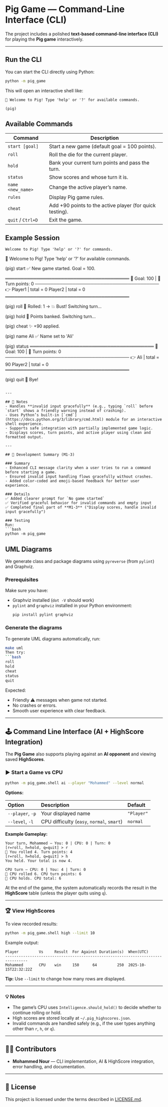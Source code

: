 # Pig Game — Command-Line Interface (CLI)

The project includes a polished **text-based command-line interface (CLI)** for playing the **Pig game** interactively.

---

## Run the CLI
You can start the CLI directly using Python:

```bash
python -m pig_game


```

This will open an interactive shell like:

```
🐷 Welcome to Pig! Type 'help' or '?' for available commands.

(pig)
```

##  Available Commands
| Command | Description |
|----------|--------------|
| `start [goal]` | Start a new game (default goal = 100 points). |
| `roll` | Roll the die for the current player. |
| `hold` | Bank your current turn points and pass the turn. |
| `status` | Show scores and whose turn it is. |
| `name <new_name>` | Change the active player’s name. |
| `rules` | Display Pig game rules. |
| `cheat` | Add +90 points to the active player (for quick testing). |
| `quit` / `Ctrl+D` | Exit the game. |

##  Example Session
```
Welcome to Pig! Type 'help' or '?' for commands.

```
🐷 Welcome to Pig! Type 'help' or '?' for available commands.

(pig) start
✅ New game started. Goal = 100.

════════════════════════════════════════
🎯 Goal: 100 | 🎲 Turn points: 0
────────────────────────────────────────
👉 Player1      | total = 0
   Player2      | total = 0
════════════════════════════════════════

(pig) roll
🎲 Rolled: 1 → 💥 Bust! Switching turn…

(pig) hold
💾 Points banked. Switching turn…

(pig) cheat
✨ +90 applied.

(pig) name Ali
✅ Name set to 'Ali'

(pig) status
════════════════════════════════════════
🎯 Goal: 100 | 🎲 Turn points: 0
────────────────────────────────────────
👉 Ali          | total = 90
   Player2      | total = 0
════════════════════════════════════════

(pig) quit
👋 Bye!
```

---

## 🧠 Notes
- Handles **invalid input gracefully** (e.g., typing `roll` before `start` shows a friendly warning instead of crashing).  
- Uses Python’s built-in [`cmd`](https://docs.python.org/3/library/cmd.html) module for an interactive shell experience.  
- Supports safe integration with partially implemented game logic.  
- Displays scores, turn points, and active player using clean and formatted output.  

---

## 🧪 Development Summary (M1-3)

### Summary
- Enhanced CLI message clarity when a user tries to run a command before starting a game.  
- Ensured invalid input handling flows gracefully without crashes.  
- Added color-coded and emoji-based feedback for better user experience.

### Details
✅ Added clearer prompt for `No game started`  
✅ Verified graceful behavior for invalid commands and empty input  
✅ Completed final part of **M1-3** ("Display scores, handle invalid input gracefully")

### Testing
Run:
```bash
python -m pig_game
```

## UML Diagrams

We generate class and package diagrams using `pyreverse` (from `pylint`) and Graphviz.

### Prerequisites
Make sure you have:
- Graphviz installed (`dot -V` should work)
- `pylint` and `graphviz` installed in your Python environment:
  ```bash
  pip install pylint graphviz

### Generate the diagrams
To generate UML diagrams automatically, run:
```bash
make uml
Then try:
```bash
roll
hold
cheat
status
quit
```

Expected:
- Friendly ⚠️ messages when game not started.  
- No crashes or errors.  
- Smooth user experience with clear feedback.

---

## 🕹️ Command Line Interface (AI + HighScore Integration)

The **Pig Game** also supports playing against an **AI opponent** and viewing saved **HighScores**.

### ▶️ Start a Game vs CPU

```bash
python -m pig_game.shell ai --player "Mohammed" --level normal
```

**Options:**

| Option | Description | Default |
|:--------|:-------------|:----------|
| `--player`, `-p` | Your displayed name | `"Player"` |
| `--level`, `-l` | CPU difficulty (`easy`, `normal`, `smart`) | `normal` |

**Example Gameplay:**

```
Your turn, Mohammed — You: 0 | CPU: 0 | Turn: 0
[r=roll, h=hold, q=quit] > r
🎲 You rolled 4. Turn points: 4
[r=roll, h=hold, q=quit] > h
You held. Your total is now 4.

CPU turn — CPU: 0 | You: 4 | Turn: 0
🤖 CPU rolled 6. CPU turn points: 6
🤖 CPU holds. CPU total: 6
```

At the end of the game, the system automatically records the result in the **HighScore** table (unless the player quits using `q`).

---

### 🏆 View HighScores

To view recorded results:

```bash
python -m pig_game.shell high --limit 10
```

Example output:

```
Player         Vs     Result  For Against Duration(s)  When(UTC)
--------------------------------------------------------------------------------
Mohammed       CPU    win     150      64         250  2025-10-15T22:32:22Z
```

**Tip:** Use `--limit` to change how many rows are displayed.

---

### 💡 Notes
- The game’s CPU uses `Intelligence.should_hold()` to decide whether to continue rolling or hold.
- High scores are stored locally at `~/.pig_highscores.json`.
- Invalid commands are handled safely (e.g., if the user types anything other than `r`, `h`, or `q`).

---

## 👨‍💻 Contributors
- **Mohammed Nour** — CLI implementation, AI & HighScore integration, error handling, and documentation.

---

## 📄 License
This project is licensed under the terms described in [LICENSE.md](LICENSE.md).
